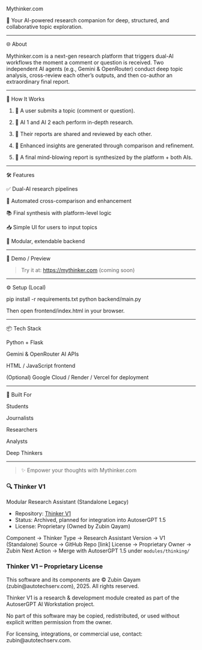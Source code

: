 Mythinker.com



🚀 Your AI-powered research companion for deep, structured, and collaborative topic exploration.


---

🌐 About

Mythinker.com is a next-gen research platform that triggers dual-AI workflows the moment a comment or question is received. Two independent AI agents (e.g., Gemini & OpenRouter) conduct deep topic analysis, cross-review each other’s outputs, and then co-author an extraordinary final report.



---

🧠 How It Works

1. 💬 A user submits a topic (comment or question).


2. 🤖 AI 1 and AI 2 each perform in-depth research.


3. 🔁 Their reports are shared and reviewed by each other.


4. 🧪 Enhanced insights are generated through comparison and refinement.


5. 🏁 A final mind-blowing report is synthesized by the platform + both AIs.




---

🛠 Features

✅ Dual-AI research pipelines

🔄 Automated cross-comparison and enhancement

📚 Final synthesis with platform-level logic

📥 Simple UI for users to input topics

🧩 Modular, extendable backend



---

🧪 Demo / Preview

> Try it at: https://mythinker.com (coming soon)




---

⚙️ Setup (Local)

pip install -r requirements.txt
python backend/main.py

Then open frontend/index.html in your browser.


---

📦 Tech Stack

Python + Flask

Gemini & OpenRouter AI APIs

HTML / JavaScript frontend

(Optional) Google Cloud / Render / Vercel for deployment



---

🧠 Built For

Students

Journalists

Researchers

Analysts

Deep Thinkers



---

> ✨ Empower your thoughts with Mythinker.com

### 🔍 Thinker V1
Modular Research Assistant (Standalone Legacy)
- Repository: [Thinker V1](https://github.com/zubinqayam/Thinker-V1)
- Status: Archived, planned for integration into AutoserGPT 1.5
- License: Proprietary (Owned by Zubin Qayam)


Component → Thinker
Type → Research Assistant
Version → V1 (Standalone)
Source → GitHub Repo [link]
License → Proprietary
Owner → Zubin
Next Action → Merge with AutoserGPT 1.5 under `modules/thinking/`

<!-- LICENSE.html -->
<h3>Thinker V1 – Proprietary License</h3>
<p>This software and its components are © Zubin Qayam (zubin@autotechserv.com), 2025. All rights reserved.</p>
<p>Thinker V1 is a research & development module created as part of the AutoserGPT AI Workstation project.</p>
<p>No part of this software may be copied, redistributed, or used without explicit written permission from the owner.</p>
<p>For licensing, integrations, or commercial use, contact: zubin@autotechserv.com.</p>

